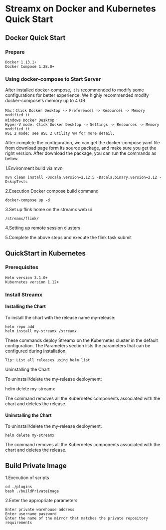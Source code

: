 # Streamx on Docker and Kubernetes Quick Start

## Docker Quick Start

### Prepare

    Docker 1.13.1+
    Docker Compose 1.28.0+

### Using docker-compose to Start Server
After installed docker-compose, it is recommended to modify some configurations for better experience. We highly recommended modify docker-compose's memory up to 4 GB.

    Mac：Click Docker Desktop -> Preferences -> Resources -> Memory modified it
    Windows Docker Desktop：
    Hyper-V mode: Click Docker Desktop -> Settings -> Resources -> Memory modified it
    WSL 2 mode: see WSL 2 utility VM for more detail.

After complete the configuration, we can get the docker-compose.yaml file from download page form its source package, and make sure you get the right version. After download the package, you can run the commands as below.

1.Environment build via mvn
```
mvn clean install -Dscala.version=2.12.5 -Dscala.binary.version=2.12 -DskipTests
```

2.Execution Docker compose build command
```
docker-compose up -d
```

3.Set up flink home on the streamx web ui
```
/streamx/flink/
```

4.Setting up remote session clusters

5.Complete the above steps and execute the flink task submit

## QuickStart in Kubernetes

### Prerequisites
    Helm version 3.1.0+
    Kubernetes version 1.12+
### Install Streamx
#### Installing the Chart

To install the chart with the release name my-release:
```
helm repo add 
helm install my-streamx /streamx
```
These commands deploy Streamx on the Kubernetes cluster in the default configuration. The Parameters section lists the parameters that can be configured during installation.

    Tip: List all releases using helm list

Uninstalling the Chart

To uninstall/delete the my-release deployment:

helm delete my-streamx

The command removes all the Kubernetes components associated with the chart and deletes the release.

#### Uninstalling the Chart

To uninstall/delete the my-release deployment:
```
helm delete my-streamx
```
The command removes all the Kubernetes components associated with the chart and deletes the release.

## Build Private Image
1.Execution of scripts
```
cd ./plugins
bash ./buildPrivateImage
```
2.Enter the appropriate parameters

    Enter private warehouse address
    Enter username password
    Enter the name of the mirror that matches the private repository requirements
